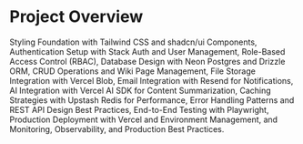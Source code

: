 # Project Overview
Styling Foundation with Tailwind CSS and shadcn/ui Components, Authentication Setup with Stack Auth and User Management, Role-Based Access Control (RBAC), Database Design with Neon Postgres and Drizzle ORM, CRUD Operations and Wiki Page Management, File Storage Integration with Vercel Blob, Email Integration with Resend for Notifications, AI Integration with Vercel AI SDK for Content Summarization, Caching Strategies with Upstash Redis for Performance, Error Handling Patterns and REST API Design Best Practices, End-to-End Testing with Playwright, Production Deployment with Vercel and Environment Management, and Monitoring, Observability, and Production Best Practices.
